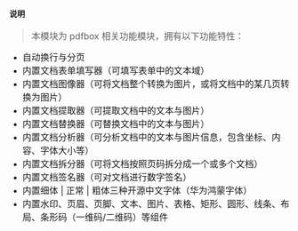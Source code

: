 #### 说明

> <font size=3>本模块为 pdfbox 相关功能模块，拥有以下功能特性：</font>
- <font size=3>自动换行与分页</font>
- <font size=3>内置文档表单填写器（可填写表单中的文本域）</font>
- <font size=3>内置文档图像器（可将文档整个转换为图片，或将文档中的某几页转换为图片）</font>
- <font size=3>内置文档提取器（可提取文档中的文本与图片）</font>
- <font size=3>内置文档替换器（可替换文档中的文本与图片）</font>
- <font size=3>内置文档分析器（可分析文档中的文本与图片信息，包含坐标、内容、字体大小等）</font>
- <font size=3>内置文档拆分器（可将文档按照页码拆分成一个或多个文档）</font>
- <font size=3>内置文档签名器（可对文档进行数字签名）</font>
- <font size=3>内置细体 | 正常 | 粗体三种开源中文字体（华为鸿蒙字体）</font>
- <font size=3>内置水印、页眉、页脚、文本、图片、表格、矩形、圆形、线条、布局、条形码（一维码/二维码）等组件</font>
